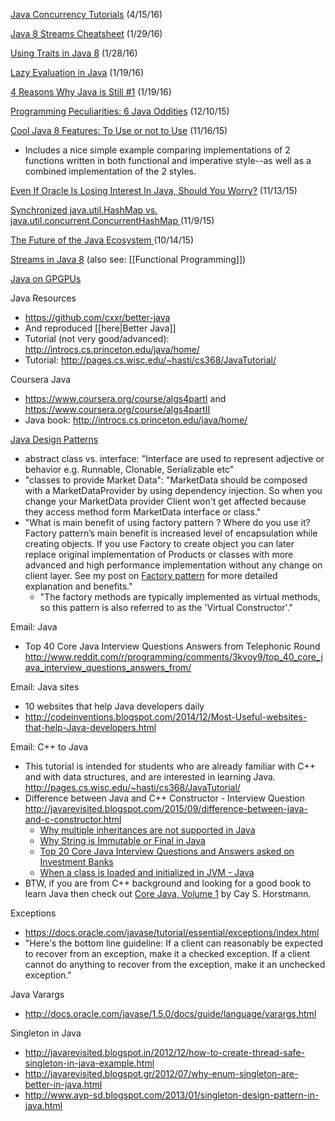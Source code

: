 [Java Concurrency Tutorials](http://tutorials.jenkov.com/java-concurrency/concurrency-models.html) (4/15/16)

[Java 8 Streams Cheatsheet](http://zeroturnaround.com/rebellabs/java-8-streams-cheat-sheet/) (1/29/16)

[Using Traits in Java 8](https://ageofjava.blogspot.com/2016/01/using-traits-in-java-8.html) (1/28/16)

[Lazy Evaluation in Java](http://minborgsjavapot.blogspot.com/2016/01/be-lazy-with-java-8.html) (1/19/16)

[4 Reasons Why Java is Still #1](http://www.azul.com/4-reasons-java-still-1/) (1/19/16)

[Programming Peculiarities: 6 Java Oddities](https://dzone.com/articles/programming-language-peculiarities-java-wat) (12/10/15)

[Cool Java 8 Features: To Use or not to Use](https://www.cqse.eu/en/blog/cool-new-java-8-features-to-use-or-not-to-use/) (11/16/15)
* Includes a nice simple example comparing implementations of 2 functions written in both functional and imperative style--as well as a combined implementation of the 2 styles.

[Even If Oracle Is Losing Interest In Java, Should You Worry?](http://www.jasonwhaley.com/post/java-evangelist-release-reaction/) (11/13/15)

[Synchronized java.util.HashMap vs. java.util.concurrent.ConcurrentHashMap ](http://vmlens.com/articles/synchronized-java-util-hashmap-vs-java-util-concurrent-concurrenthashmap/) (11/9/15)

[The Future of the Java Ecosystem ](https://dzone.com/articles/the-future-of-the-java-ecosystem) (10/14/15)

[Streams in Java 8](https://www.voxxed.com/blog/2015/10/side-effects-and-java-8-streams/) (also see: [[Functional Programming]])

[Java on GPGPUs](https://medium.com/@jmaxg3/java-on-gpgpus-845d9ba58533)

Java Resources
* https://github.com/cxxr/better-java
* And reproduced [[here|Better Java]]
* Tutorial (not very good/advanced): http://introcs.cs.princeton.edu/java/home/
* Tutorial: http://pages.cs.wisc.edu/~hasti/cs368/JavaTutorial/

Coursera Java
* https://www.coursera.org/course/algs4partI and https://www.coursera.org/course/algs4partII
* Java book: http://introcs.cs.princeton.edu/java/home/

[Java Design Patterns](http://javarevisited.blogspot.sg/2012/06/20-design-pattern-and-software-design.html)
* abstract class vs. interface: "Interface are used to represent adjective or behavior e.g. Runnable, Clonable, Serializable etc"
* "classes to provide Market Data": "MarketData should be composed with a MarketDataProvider by using dependency injection. So when you change your MarketData provider Client won't get affected because they access method form MarketData interface or class."
* "What is main benefit of using factory pattern ? Where do you use it? Factory pattern’s main benefit is increased level of encapsulation while creating objects. If you use Factory to create object you can later replace original implementation of Products or classes with more advanced and high performance implementation without any change on client layer. See my post on [Factory pattern](http://javarevisited.blogspot.com/2011/12/factory-design-pattern-java-example.html) for more detailed explanation and benefits."
  * "The factory methods are typically implemented as virtual methods, so this pattern is also referred to as the 'Virtual Constructor'."

Email: Java
* Top 40 Core Java Interview Questions Answers from Telephonic Round http://www.reddit.com/r/programming/comments/3kvoy9/top_40_core_java_interview_questions_answers_from/

Email: Java sites
* 10 websites that help Java developers daily
* http://codeinventions.blogspot.com/2014/12/Most-Useful-websites-that-help-Java-developers.html

Email: C++ to Java
* This tutorial is intended for students who are already familiar with C++ and with data structures, and are interested in learning Java.  http://pages.cs.wisc.edu/~hasti/cs368/JavaTutorial/
* Difference between Java and C++ Constructor - Interview Question http://javarevisited.blogspot.com/2015/09/difference-between-java-and-c-constructor.html
  * [Why multiple inheritances are not supported in Java](http://javarevisited.blogspot.sg/2011/07/why-multiple-inheritances-are-not.html)
  * [Why String is Immutable or Final in Java](http://javarevisited.blogspot.com/2010/10/why-string-is-immutable-in-java.html)
  * [Top 20 Core Java Interview Questions and Answers asked on Investment Banks](http://javarevisited.blogspot.sg/2011/04/top-20-core-java-interview-questions.html)
  * [When a class is loaded and initialized in JVM - Java](http://javarevisited.blogspot.sg/2012/07/when-class-loading-initialization-java-example.html)
* BTW, if you are from C++ background and looking for a good book to learn Java then check out [Core Java, Volume 1](http://www.amazon.com/Core-Volume-I-Fundamentals-Edition-Series/dp/0137081898) by Cay S. Horstmann.

Exceptions
* https://docs.oracle.com/javase/tutorial/essential/exceptions/index.html
* "Here's the bottom line guideline: If a client can reasonably be expected to recover from an exception, make it a checked exception. If a client cannot do anything to recover from the exception, make it an unchecked exception."

Java Varargs
* http://docs.oracle.com/javase/1.5.0/docs/guide/language/varargs.html

Singleton in Java
* http://javarevisited.blogspot.in/2012/12/how-to-create-thread-safe-singleton-in-java-example.html
* http://javarevisited.blogspot.gr/2012/07/why-enum-singleton-are-better-in-java.html
* http://www.ayp-sd.blogspot.com/2013/01/singleton-design-pattern-in-java.html